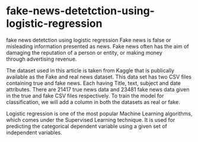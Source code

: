 # fake-news-detetction-using-logistic-regression
fake news detetction using logistic regression
Fake news is false or misleading information presented as news. Fake news often has the aim of
damaging the reputation of a person or entity, or making money through advertising revenue.

The dataset used in this article is taken from Kaggle that is publically available as the Fake and real news dataset. 
This data set has two CSV files containing true and fake news. Each having Title, text, subject and date attributes.
There are 21417 true news data and 23481 fake news data given in the true and fake CSV files respectively. 
To train the model for classification, we will add a column in both the datasets as real or fake. 

Logistic regression is one of the most popular Machine Learning algorithms,
which comes under the Supervised Learning technique.
It is used for predicting the categorical dependent variable using a given set of independent variables.

